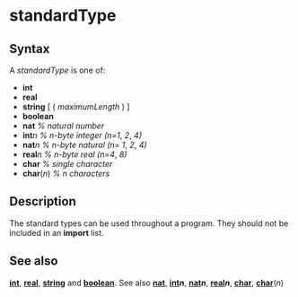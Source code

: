 
# standardType

## Syntax
A _standardType_ is one of:   

-  **int**   
-  **real**   
-  **string** [ ( _maximumLength_ ) ]   
-  **boolean**   
-  **nat**     _% natural number_   
-  **int**_n_     _% n-byte integer (n=1_, _2_, _4)_   
-  **nat**_n_     _% n-byte natural (n= 1_, _2_, _4)_   
-  **real**_n_   _% n-byte real (n=4_, _8)_   
-  **char**     _% single character_   
-  **char**(_n_)   _% n characters_

## Description
The standard types can be used throughout a program. They should not be included in an **import** list.


## See also
**[int](int.html)**, **[real](real.html)**, **[string](string1.html)** and **[boolean](boolean.html)**. See also **[nat](nat.html)**, **[int](int.html)_n_**, **[nat](nat.html)_n_**, **[real](real.html)_n_**, **[char](char.html)**, **[char](char.html)**(_n_)

                        
